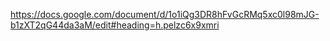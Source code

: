 https://docs.google.com/document/d/1o1iQg3DR8hFvGcRMq5xc0l98mJG-b1zXT2qG44da3aM/edit#heading=h.pelzc6x9xmri
